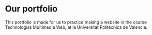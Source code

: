 # Our portfolio

This portfolio is made for us to practice making a website in the course Technologías Multimedia Web, at la Universitat Politécnica de Valencia.



